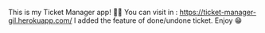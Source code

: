 This is my Ticket Manager app! 🥁📜
You can visit in : https://ticket-manager-gil.herokuapp.com/
I added the feature of done/undone ticket.
Enjoy 😁
